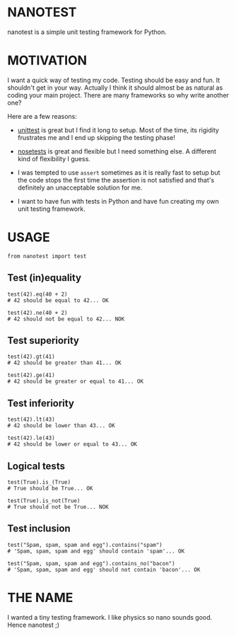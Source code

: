 # NANOTEST

nanotest is a simple unit testing framework for Python.


# MOTIVATION

I want a quick way of testing my code. Testing should be easy and fun. It
shouldn't get in your way.  Actually I think it should almost be as natural as
coding your main project.
There are many frameworks so why write another one?

Here are a few reasons:

* [unittest](http://docs.python.org/library/unittest.html) is great but I find
  it long to setup. Most of the time, its rigidity frustrates me and I end up
  skipping the testing phase!

* [nosetests](http://readthedocs.org/docs/nose/en/latest/) is great and
  flexible but I need something else. A different kind of flexibility I guess.

* I was tempted to use `assert` sometimes as it is really fast to setup
  but the code stops the first time the assertion is not satisfied and that's definitely
  an unacceptable solution for me.

* I want to have fun with tests in Python and have fun creating my own unit
  testing framework.


# USAGE

    from nanotest import test

## Test (in)equality

    test(42).eq(40 + 2)
    # 42 should be equal to 42... OK

    test(42).ne(40 + 2)
    # 42 should not be equal to 42... NOK


## Test superiority

    test(42).gt(41)
    # 42 should be greater than 41... OK

    test(42).ge(41)
    # 42 should be greater or equal to 41... OK


## Test inferiority

    test(42).lt(43)
    # 42 should be lower than 43... OK

    test(42).le(43)
    # 42 should be lower or equal to 43... OK


## Logical tests 

    test(True).is_(True)
    # True should be True... OK

    test(True).is_not(True)
    # True should not be True... NOK


## Test inclusion

    test("Spam, spam, spam and egg").contains("spam")
    # 'Spam, spam, spam and egg' should contain 'spam'... OK

    test("Spam, spam, spam and egg").contains_no("bacon")
    # 'Spam, spam, spam and egg' should not contain 'bacon'... OK


# THE NAME

I wanted a tiny testing framework. I like physics so nano sounds good. Hence nanotest ;)


